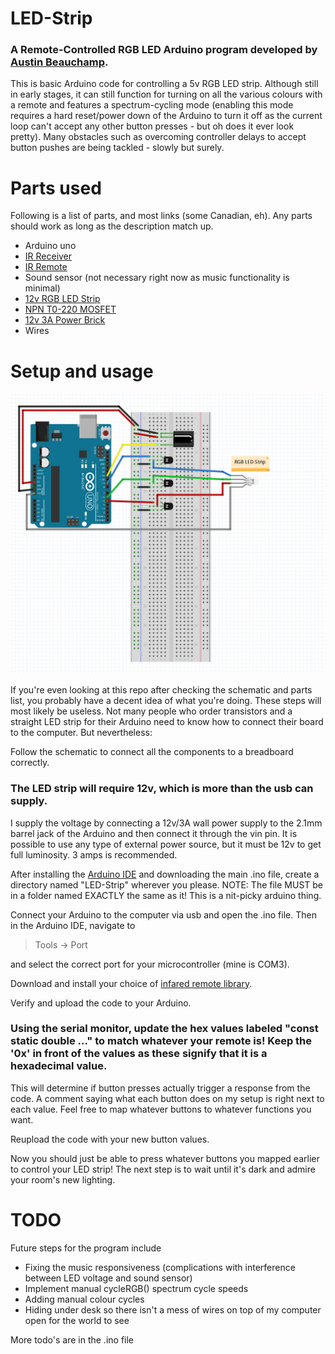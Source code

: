 # LED-Strip

### A Remote-Controlled RGB LED Arduino program developed by [Austin Beauchamp](https://www.linkedin.com/in/austinbeauchamp).

This is basic Arduino code for controlling a 5v RGB LED strip. Although still in early stages, it can still function for turning on all the various colours with a remote and features a spectrum-cycling mode (enabling this mode requires a hard reset/power down of the Arduino to turn it off as the current loop can't accept any other button presses - but oh does it ever look pretty). Many obstacles such as overcoming controller delays to accept button pushes are being tackled - slowly but surely.

# Parts used
Following is a list of parts, and most links (some Canadian, eh). Any parts should work as long as the description match up.

* Arduino uno
* [IR Receiver](https://www.amazon.ca/SODIAL-Receiving-Infrared-VS1838B-Receiver/dp/B00ZE9UGA6/ref=sr_1_7?ie=UTF8&qid=1488780104&sr=8-7&keywords=ir+receiver)
* [IR Remote](https://www.amazon.ca/iMOBILE-Player-Transmitter-Remote-Black/dp/B0016BVDIK)
* Sound sensor (not necessary right now as music functionality  is minimal)
* [12v RGB LED Strip](https://www.amazon.ca/JOYLAND-Flexible-Lights-Non-waterproof-Multi-colors/dp/B019IYTH0M/ref=sr_1_1?s=hi&ie=UTF8&qid=1488779154&sr=1-1&keywords=JOYLAND+12V+Flexible+RGB+LED+Strip+Lights+300+Units+5050+LEDs%2C+Non-waterproof+LED+Tape+Multi-colors+LED+Strips+Light+Pack+of+16.4ft%2F5m)
* [NPN T0-220 MOSFET](https://www.amazon.ca/SODIAL-IRF3205-IRF3205PBF-Switching-Transistor/dp/B00K67YM7E/ref=sr_1_1?s=hi&ie=UTF8&qid=1488779132&sr=1-1&keywords=SODIAL%28R%29+10pc+IRF3205+IRF3205PBF+Fast+Switching+Power+Mosfet+Transistor+%2F+N+Channel+T0220)
* [12v 3A Power Brick](https://www.amazon.ca/ZOSI-2000MA-supply-camera-system/dp/B015DXJ6NU/ref=sr_1_1?s=kitchen&ie=UTF8&qid=1488779283&sr=8-1&keywords=ZOSI+DC12V+3A+2000MA+US+power+supply+for+cctv+camera+system)
* Wires

# Setup and usage
![Diagram](schematic.png)

If you're even looking at this repo after checking the schematic and parts list, you probably have a decent idea of what you're doing. These steps will most likely be useless. Not many people who order transistors and a straight LED strip for their Arduino need to know how to connect their board to the computer. But nevertheless: 

Follow the schematic to connect all the components to a breadboard correctly. 

### The LED strip will require 12v, which is more than the usb can supply. 

I supply the voltage by connecting a 12v/3A wall power supply to the 2.1mm barrel jack of the Arduino and then connect it through the vin pin. It is possible to use any type of external power source, but it must be 12v to get full luminosity. 3 amps is recommended.

After installing the [Arduino IDE](https://www.arduino.cc/en/Main/Software) and downloading the main .ino file, create a directory named "LED-Strip" wherever you please. NOTE: The file MUST be in a folder named EXACTLY the same as it! This is a nit-picky arduino thing.

Connect your Arduino to the computer via usb and open the .ino file. Then in the Arduino IDE, navigate to 
  
  > Tools -> Port
  
and select the correct port for your microcontroller (mine is COM3).

Download and install your choice of [infared remote library](https://github.com/z3t0/Arduino-IRremote).

Verify and upload the code to your Arduino.

### Using the serial monitor, update the hex values labeled "const static double ..." to match whatever your remote is! Keep the '0x' in front of the values as these signify that it is a hexadecimal value.
This will determine if button presses actually trigger a response from the code. A comment saying what each button does on my setup is right next to each value. Feel free to map whatever buttons to whatever functions you want. 

Reupload the code with your new button values.

Now you should just be able to press whatever buttons you mapped earlier to control your LED strip! The next step is to wait until it's dark and admire your room's new lighting.

# TODO
Future steps for the program include
* Fixing the music responsiveness (complications with interference between LED voltage and sound sensor)
* Implement manual cycleRGB() spectrum cycle speeds
* Adding manual colour cycles
* Hiding under desk so there isn't a mess of wires on top of my computer open for the world to see

More todo's are in the .ino file
